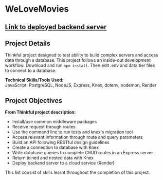 # WeLoveMovies
[Link to deployed backend server](https://we-love-movies-fuzg.onrender.com/movies)
---
## Project Details
Thinkful project designed to test ability to build complex servers and access data through a database.
This project follows an inside-out development workflow. Download and run `npm install`. Then edit .env and data tier files to connect to a database.

**Technical Skills/Tools Used:**  
JavaScript, PostgreSQL, NodeJS, Express, Knex, dotenv, nodemon, Render

## Project Objectives
**From Thinkful project description:**  
- Install/use common middleware packages
- Receive request through routes
- Use the command line to run tests and knex's migration tool
- Access relevant information through route and query parameters
- Build an API following RESTful design guidelines
- Create a connection to database with Knex
- Write database queries to complete CRUD routes in an Express server
- Return joined and nested data with Knex
- Deploy backend server to a cloud service (Render)  

This list consist of skills learnt throughout the completion of this project. 

